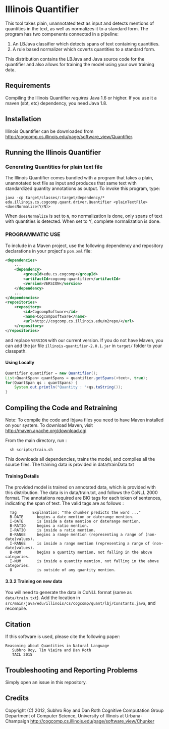 # Illinois Quantifier

This tool takes plain, unannotated text as input and detects mentions
of quantities in the text, as well as normalizes it to a standard
form. The program has two compenents connected in a pipeline:

  1. An LBJava classifier which detects spans of text containing quantities.
  2. A rule based normalizer which coverts quantities to a standard form.

This distribution contains the LBJava and Java source code for the
quantifier and also allows for training the model using your own
training data.

## Requirements
Compiling the Illinois Quantifier *requires* Java 1.6 or higher. If you use it a maven (sbt, etc) dependency, you need Java 1.8. 

## Installation
Illinois Quantifier can be downloaded from http://cogcomp.cs.illinois.edu/page/software_view/Quantifier.


## Running the Illinois Quantifier

### Generating Quantities for plain text file

The Illinois Quantifier comes bundled with a program that takes a
plain, unannotated text file as input and produces that same text with
standardized quantity annotations as output. To invoke this program,
type:

```
java -cp target/classes/:target/dependency/*
edu.illinois.cs.cogcomp.quant.driver.Quantifier <plainTextFile>
<doesNormalize(Y/N)>
```

When `doesNormalize` is set to `N`, no normalization is done, only spans
of text with quantities is detected. When set to Y, complete
normalization is done.


### PROGRAMMATIC USE

To include in a Maven project, use the following dependency and repository
declarations in your project's `pom.xml` file:

```xml 
<dependencies>
    ...
    <dependency>
        <groupId>edu.cs.cogcomp</groupId>
        <artifactId>cogcomp-quantifier</artifactId>
        <version>VERSION</version>
    </dependency>
    ...
</dependencies>
<repositories>
    <repository>
        <id>CogcompSoftware</id>
        <name>CogcompSoftware</name>
        <url>http://cogcomp.cs.illinois.edu/m2repo/</url>
    </repository>
</repositories>
```

and replace `VERSION` with our current version.  If you do not have Maven, you can add the jar file
`illinois-quantifier-2.0.1.jar` in `target/` folder to your classpath.


#### Using Locally
 
```java     
Quantifier quantifier = new Quantifier();
List<QuantSpan> quantSpans = quantifier.getSpans(<text>, true);
for(QuantSpan qs : quantSpans) {
    System.out.println("Quantity : "+qs.toString());		  
}
```


## Compiling the Code and Retraining

Note: To compile the code and lbjava files you need to have Maven
installed on your system. To download Maven, visit
http://maven.apache.org/download.cgi

From the main directory, run : 

```
  sh scripts/train.sh
```

This downloads all dependencies, trains the model, and compiles all
the source files. The training data is provided in data/trainData.txt


#### Training Details

The provided model is trained on annotated data, which is provided
with this distribution. The data is in data/train.txt, and follows the
CoNLL 2000 format. The annotations required are BIO tags for each token
of sentences, indicating the span of text. The valid tags are as follows :

```
  Tag       Explanation: "The chunker predicts the word ..."
  B-DATE      begins a date mention or daterange mention.
  I-DATE      is inside a date mention or daterange mention.
  B-RATIO     begins a ratio mention.
  I-RATIO     is inside a ratio mention.
  B-RANGE     begins a range mention (representing a range of (non-date)values).
  I-RANGE     is inside a range mention (representing a range of (non-date)values).
  B-NUM       begins a quantity mention, not falling in the above categories.
  I-NUM       is inside a quantity mention, not falling in the above categories.
  O           is outside of any quantity mention.
```

#### 3.3.2 Training on new data

You will need to generate the data in CoNLL format (same as `data/train.txt`). 
Add the location in `src/main/java/edu/illinois/cs/cogcomp/quant/lbj/Constants.java`, and recompile.


## Citation

If this software is used, please cite the following paper:

```
Reasoning about Quantities in Natural Language
   Subhro Roy, Tim Vieira and Dan Roth
   TACL 2015
```

## Troubleshooting and Reporting Problems

Simply open an issue in this repository. 


## Credits 
Copyright (C) 2012, Subhro Roy and Dan Roth
Cognitive Computation Group
Department of Computer Science, University of Illinois at Urbana-Champaign
http://cogcomp.cs.illinois.edu/page/software_view/Chunker
